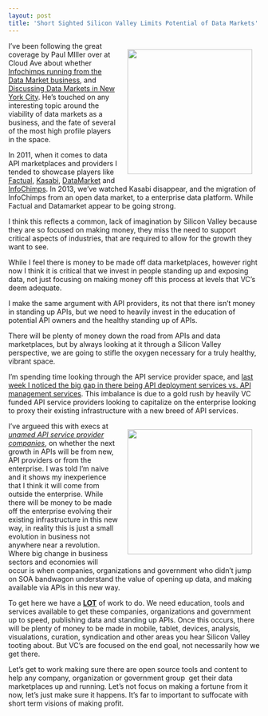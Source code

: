```yaml
---
layout: post
title: 'Short Sighted Silicon Valley Limits Potential of Data Markets'
---
```

<p><img style="padding: 15px;" src="https://s3.amazonaws.com/kinlane-productions/api-evangelist/data-marketplaces/data-market-visualization.jpg" alt="" width="250" align="right" /></p>
<p>I&rsquo;ve been following the great coverage by Paul MIller over at Cloud Ave about whether <a href="http://www.cloudave.com/26791/is-infochimps-running-from-the-data-market-business/">Infochimps running from the Data Market business</a>, and <a href="http://www.cloudave.com/25863/discussing-data-markets-in-new-york-city/">Discussing Data Markets in New York City</a>.  He&rsquo;s touched on any interesting topic around the viability of data markets as a business, and the fate of several of the most high profile players in the space.</p>
<p>In 2011, when it comes to data API marketplaces and providers I tended to showcase players like <a href="http://factual.com">Factual</a>, <a href="http://kasabi.com">Kasabi</a>, <a href="http://datamarket.com/">DataMarket</a> and <a href="http://www.infochimps.com/">InfoChimps</a>.  In 2013, we&rsquo;ve watched Kasabi disappear, and the migration of InfoChimps from an open data market, to a enterprise data platform.  While Factual and Datamarket appear to be going strong.</p>
<p>I think this reflects a common, lack of imagination by Silicon Valley because they are so focused on making money, they miss the need to support critical aspects of industries, that are required to allow for the growth they want to see.</p>
<p>While I feel there is money to be made off data marketplaces, however right now I think it is critical that we invest in people standing up and exposing data, not just focusing on making money off this process at levels that VC&rsquo;s deem adequate.</p>
<p>I make the same argument with API providers, its not that there isn&rsquo;t money in standing up APIs, but we need to heavily invest in the education of potential API owners and the healthy standing up of APIs. &nbsp;</p>
<p>There will be plenty of money down the road from APIs and data marketplaces, but by always looking at it through a Silicon Valley perspective, we are going to stifle the oxygen necessary for a truly healthy, vibrant space.</p>
<p>I&rsquo;m spending time looking through the API service provider space, and <a href="/2013/03/01/api-deployment-as-a-service/">last week I noticed the big gap in there being API deployment services vs. API management services</a>.  This imbalance is due to a gold rush by heavily VC funded API service providers looking to capitalize on the enterprise looking to proxy their existing infrastructure with a new breed of API services.</p>
<p><img style="padding: 15px;" src="https://s3.amazonaws.com/kinlane-productions/api-evangelist/data-marketplaces/data-markets.jpg" alt="" width="250" align="right" /></p>
<p>I&rsquo;ve argueed this with execs at <em><span style="text-decoration: underline;">unamed&nbsp;API service provider companies</span></em>, on whether the next growth in APIs will be from new, API providers or from the enterprise.   I was told I&rsquo;m naive and it shows my inexperience that I think it will come from outside the enterprise.  While there will be money to be made off the enterprise evolving their existing infrastructure in this new way, in reality this is just a small evolution in business not anywhere near a revolution.  Where big change in business sectors and economies will occur is when companies, organizations and government who didn&rsquo;t jump on SOA bandwagon understand the value of opening up data, and making available via APIs in this new way.</p>
<p>To get here we have a <strong><span style="text-decoration: underline;">LOT</span></strong> of work to do.  We need education, tools and services available to get these companies, organizations and government up to speed, publishing data and standing up APIs.  Once this occurs, there will be plenty of money to be made in mobile, tablet, devices, analysis, visualations, curation, syndication and other areas you hear Silicon Valley tooting about.  But VC&rsquo;s are focused on the end goal, not necessarily how we get there.</p>
<p>Let&rsquo;s get to work making sure there are open source tools and content to help any company, organization or government group &nbsp;get their data marketplaces up and running.  Let&rsquo;s not focus on making a fortune from it now, let&rsquo;s just make sure it happens.  It&rsquo;s far to important to suffocate with short term visions of making profit.</p>